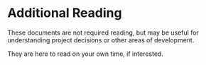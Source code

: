 # Additional Reading

These documents are not required reading, but may be useful for understanding project decisions or other areas of development.

They are here to read on your own time, if interested.
